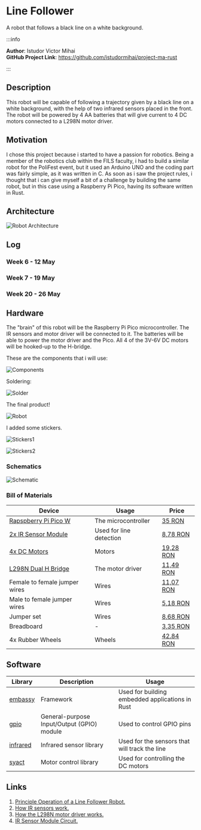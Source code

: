 # Line Follower
A robot that follows a black line on a white background.

:::info

**Author**: Istudor Victor Mihai \
**GitHub Project Link**: https://github.com/istudormihai/project-ma-rust

:::

## Description

This robot will be capable of following a trajectory given by a black line on a white background, with the help of two infrared sensors placed in the front. The robot will be powered by 4 AA batteries that will give current to 4 DC motors connected to a L298N motor driver. 

## Motivation

I chose this project because i started to have a passion for robotics. Being a member of the robotics club within the FILS faculty, i had to build a similar robot for the PoliFest event, but it used an Arduino UNO and the coding part was fairly simple, as it was written in C. As soon as i saw the project rules, i thought that i can give myself a bit of a challenge by building the same robot, but in this case using a Raspberry Pi Pico, having its software written in Rust. 

## Architecture 

<!-- Add here the schematics with the architecture of your project. Make sure to include:
 - what are the main components (architecture components, not hardware components)
 - how they connect with each other -->

 ![Robot Architecture](./Schematics.drawio.png)

## Log

<!-- write every week your progress here -->

### Week 6 - 12 May

### Week 7 - 19 May

### Week 20 - 26 May

## Hardware

The "brain" of this robot will be the Raspberry Pi Pico microcontroller. The IR sensors and motor driver will be connected to it. The batteries will be able to power the motor driver and the Pico. All 4 of the 3V-6V DC motors will be hooked-up to the H-bridge.

These are the components that i will use:

![Components](./Components.jpg)


Soldering:

![Solder](./soldering.jpg)

The final product!

![Robot](./robot.jpg)

I added some stickers.

![Stickers1](./robot_stickers1.jpg)

![Stickers2](./robot_stickers2.jpg)

### Schematics

![Schematic](./kicad_schematic.png)

### Bill of Materials

<!-- Fill out this table with all the hardware components that you might need.

The format is 
```
| [Device](link://to/device) | This is used ... | [price](link://to/store) |

```

-->

| Device | Usage | Price |
|--------|--------|-------|
| [Rapspberry Pi Pico W](https://www.raspberrypi.com/documentation/microcontrollers/raspberry-pi-pico.html) | The microcontroller | [35 RON](https://www.optimusdigital.ro/en/raspberry-pi-boards/12394-raspberry-pi-pico-w.html) |
| [2x IR Sensor Module](https://www.circuits-diy.com/hw201-infrared-ir-sensor-module/) | Used for line detection | [8,78 RON](https://ardushop.ro/ro/electronica/41-modul-senzor-ir-infrarosu-evita-obstacole.html?search_query=infrarosu&results=29) |
| [4x DC Motors](https://media.digikey.com/pdf/Data%20Sheets/Adafruit%20PDFs/3777_Web.pdf)| Motors | [19,28 RON](https://ardushop.ro/ro/electronica/64-motor-dc-3v-6v-cu-reductor-148.html) |
| [L298N Dual H Bridge](https://www.sparkfun.com/datasheets/Robotics/L298_H_Bridge.pdf) | The motor driver | [11,49 RON](https://ardushop.ro/ro/electronica/84-l298n-punte-h-dubla-dual-h-bridge-motor-dcsteppe.html) |
| Female to female jumper wires | Wires | [11,07 RON](https://ardushop.ro/ro/electronica/25-40-x-fire-dupont-mama-mama-10cm.html?search_query=DQYNCA_FDP-FF-40x20&results=111) |
| Male to female jumper wires | Wires | [5,18 RON](https://ardushop.ro/ro/electronica/23-40-x-dupont-cables-female-male-10cm.html?search_query=OTGKMP_FDP-FM-40x10&results=52) |
| Jumper set | Wires | [8,68 RON](https://ardushop.ro/ro/home/1374-set-jumper-breadboard-140.html?search_query=HWCYUB_BB-140&results=61) |
| Breadboard | - | [3,35 RON](https://ardushop.ro/ro/electronica/34-breadboard-400.html?search_query=PGIGAD_BB-400&results=170) |
| 4x Rubber Wheels | Wheels | [42.84 RON](https://ardushop.ro/ro/home/63-riata-roboti-cauciuc-65mm-diametru.html) |

## Software

| Library | Description | Usage |
|---------|-------------|-------|
| [embassy](https://github.com/embassy-rs/embassy) | Framework | Used for building embedded applications in Rust |
| [gpio](https://docs.embassy.dev/embassy-stm32/git/stm32c011d6/gpio/index.html) | General-purpose Input/Output (GPIO) module | Used to control GPIO pins |
| [infrared](https://docs.rs/infrared/latest/infrared/) | Infrared sensor library | Used for the sensors that will track the line |
| [syact](https://docs.rs/syact/latest/syact/) | Motor control library | Used for controlling the DC motors |

## Links

<!-- Add a few links that inspired you and that you think you will use for your project -->

1. [Principle Operation of a Line Follower Robot.](https://www.opastpublishers.com/open-access-articles/principle-operation-of-a-line-follower-robot.pdf)
2. [How IR sensors work.](https://robu.in/ir-sensor-working/)
3. [How the L298N motor driver works.](https://howtomechatronics.com/tutorials/arduino/arduino-dc-motor-control-tutorial-l298n-pwm-h-bridge/)
4. [IR Sensor Module Circuit.](https://www.instructables.com/DIY-IR-Module/)
